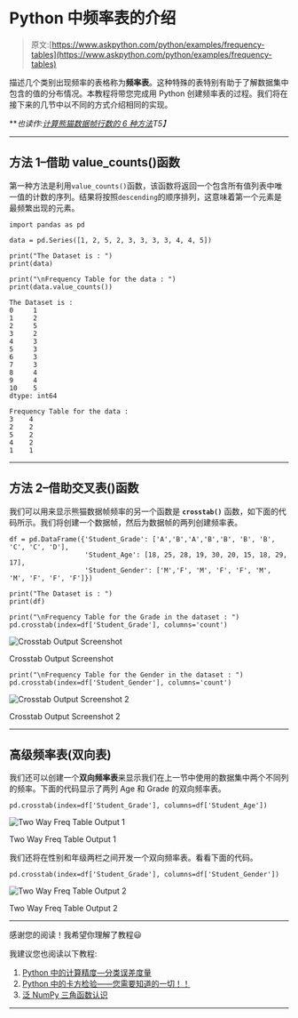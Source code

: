 # Python 中频率表的介绍

> 原文:[https://www.askpython.com/python/examples/frequency-tables](https://www.askpython.com/python/examples/frequency-tables)

描述几个类别出现频率的表格称为**频率表**。这种特殊的表特别有助于了解数据集中包含的值的分布情况。本教程将带您完成用 Python 创建频率表的过程。我们将在接下来的几节中以不同的方式介绍相同的实现。

***也读作:[计算熊猫数据帧行数的 6 种方法](https://www.askpython.com/python-modules/pandas/count-pandas-dataframe-rows)*T5】**

* * *

## 方法 1–借助 value_counts()函数

第一种方法是利用`value_counts()`函数，该函数将返回一个包含所有值列表中唯一值的计数的序列。结果将按照`descending`的顺序排列，这意味着第一个元素是最频繁出现的元素。

```
import pandas as pd

data = pd.Series([1, 2, 5, 2, 3, 3, 3, 3, 4, 4, 5])

print("The Dataset is : ")
print(data)

print("\nFrequency Table for the data : ")
print(data.value_counts())

```

```
The Dataset is : 
0     1
1     2
2     5
3     2
4     3
5     3
6     3
7     3
8     4
9     4
10    5
dtype: int64

Frequency Table for the data : 
3    4
2    2
5    2
4    2
1    1

```

* * *

## 方法 2–借助**交叉表**()函数

我们可以用来显示熊猫数据帧频率的另一个函数是 **`crosstab()`** 函数，如下面的代码所示。我们将创建一个数据帧，然后为数据帧的两列创建频率表。

```
df = pd.DataFrame({'Student_Grade': ['A','B','A','B','B', 'B', 'B', 'C', 'C', 'D'],
                   'Student_Age': [18, 25, 28, 19, 30, 20, 15, 18, 29, 17],
                   'Student_Gender': ['M','F', 'M', 'F', 'F', 'M', 'M', 'F', 'F', 'F']})

print("The Dataset is : ")
print(df)

print("\nFrequency Table for the Grade in the dataset : ")
pd.crosstab(index=df['Student_Grade'], columns='count')

```

![Crosstab Output Screenshot](../Images/b7110a4c3aa1aff2dbe5e18fecb3ef94.png)

Crosstab Output Screenshot

```
print("\nFrequency Table for the Gender in the dataset : ")
pd.crosstab(index=df['Student_Gender'], columns='count')

```

![Crosstab Output Screenshot 2](../Images/473014196e744e40a200a5d70d371c21.png)

Crosstab Output Screenshot 2

* * *

## 高级频率表(双向表)

我们还可以创建一个**双向频率表**来显示我们在上一节中使用的数据集中两个不同列的频率。下面的代码显示了两列 Age 和 Grade 的双向频率表。

```
pd.crosstab(index=df['Student_Grade'], columns=df['Student_Age'])

```

![Two Way Freq Table Output 1](../Images/7570c880e3335f3419d2e8658ab93f62.png)

Two Way Freq Table Output 1

我们还将在性别和年级两栏之间开发一个双向频率表。看看下面的代码。

```
pd.crosstab(index=df['Student_Grade'], columns=df['Student_Gender'])

```

![Two Way Freq Table Output 2](../Images/fbab292a7b2aa26e17798701ffdb84c7.png)

Two Way Freq Table Output 2

* * *

感谢您的阅读！我希望你理解了教程😃

我建议您也阅读以下教程:

1.  [Python 中的计算精度—分类误差度量](https://www.askpython.com/python/examples/calculating-precision)
2.  [Python 中的卡方检验——您需要知道的一切！！](https://www.askpython.com/python/examples/chi-square-test)
3.  [泛 NumPy 三角函数认识](https://www.askpython.com/python/numpy-trigonometric-functions)

* * *
